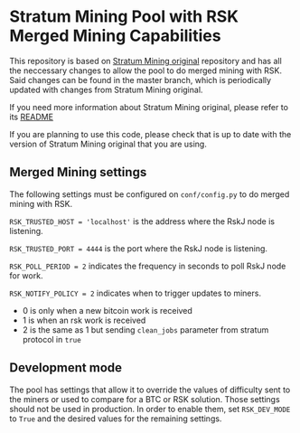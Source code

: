 # Stratum Mining Pool with RSK Merged Mining Capabilities

This repository is based on [Stratum Mining original](https://github.com/slush0/stratum-mining) repository and has all the neccessary changes to allow the pool to do merged mining with RSK.
Said changes can be found in the master branch, which is periodically updated with changes from Stratum Mining original.

If you need more information about Stratum Mining original, please refer to its [README](https://github.com/rsksmart/stratum/blob/master/README_original)

If you are planning to use this code, please check that is up to date with the version of Stratum Mining original that you are using.

## Merged Mining settings

The following settings must be configured on `conf/config.py` to do merged mining with RSK.

`RSK_TRUSTED_HOST = 'localhost'` is the address where the RskJ node is listening.

`RSK_TRUSTED_PORT = 4444` is the port where the RskJ node is listening.

`RSK_POLL_PERIOD = 2` indicates the frequency in seconds to poll RskJ node for work.

`RSK_NOTIFY_POLICY = 2` indicates when to trigger updates to miners. 
- 0 is only when a new bitcoin work is received 
- 1 is when an rsk work is received  
- 2 is the same as 1 but sending `clean_jobs` parameter from stratum protocol in `true` 

## Development mode

The pool has settings that allow it to override the values of difficulty sent to the miners or used to compare for a BTC or RSK solution.
Those settings should not be used in production. In order to enable them, set `RSK_DEV_MODE ` to `True` and the desired values for the remaining settings.



